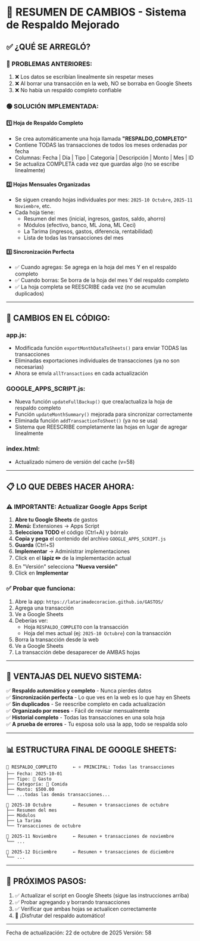 # 📝 RESUMEN DE CAMBIOS - Sistema de Respaldo Mejorado

## ✅ ¿QUÉ SE ARREGLÓ?

### 🔴 PROBLEMAS ANTERIORES:
1. ❌ Los datos se escribían linealmente sin respetar meses
2. ❌ Al borrar una transacción en la web, NO se borraba en Google Sheets
3. ❌ No había un respaldo completo confiable

### 🟢 SOLUCIÓN IMPLEMENTADA:

#### 1️⃣ **Hoja de Respaldo Completo**
- Se crea automáticamente una hoja llamada **"RESPALDO_COMPLETO"**
- Contiene TODAS las transacciones de todos los meses ordenadas por fecha
- Columnas: Fecha | Día | Tipo | Categoría | Descripción | Monto | Mes | ID
- Se actualiza COMPLETA cada vez que guardas algo (no se escribe linealmente)

#### 2️⃣ **Hojas Mensuales Organizadas**
- Se siguen creando hojas individuales por mes: `2025-10 Octubre`, `2025-11 Noviembre`, etc.
- Cada hoja tiene:
  - Resumen del mes (inicial, ingresos, gastos, saldo, ahorro)
  - Módulos (efectivo, banco, ML Jona, ML Ceci)
  - La Tarima (ingresos, gastos, diferencia, rentabilidad)
  - Lista de todas las transacciones del mes

#### 3️⃣ **Sincronización Perfecta**
- ✅ Cuando agregas: Se agrega en la hoja del mes Y en el respaldo completo
- ✅ Cuando borras: Se borra de la hoja del mes Y del respaldo completo
- ✅ La hoja completa se REESCRIBE cada vez (no se acumulan duplicados)

---

## 🔧 CAMBIOS EN EL CÓDIGO:

### **app.js:**
- Modificada función `exportMonthDataToSheets()` para enviar TODAS las transacciones
- Eliminadas exportaciones individuales de transacciones (ya no son necesarias)
- Ahora se envía `allTransactions` en cada actualización

### **GOOGLE_APPS_SCRIPT.js:**
- Nueva función `updateFullBackup()` que crea/actualiza la hoja de respaldo completo
- Función `updateMonthSummary()` mejorada para sincronizar correctamente
- Eliminada función `addTransactionToSheet()` (ya no se usa)
- Sistema que REESCRIBE completamente las hojas en lugar de agregar linealmente

### **index.html:**
- Actualizado número de versión del cache (v=58)

---

## 📋 LO QUE DEBES HACER AHORA:

### ⚠️ **IMPORTANTE: Actualizar Google Apps Script**

1. **Abre tu Google Sheets** de gastos
2. **Menú:** Extensiones → Apps Script
3. **Selecciona TODO** el código (Ctrl+A) y bórralo
4. **Copia y pega** el contenido del archivo `GOOGLE_APPS_SCRIPT.js`
5. **Guarda** (Ctrl+S)
6. **Implementar** → Administrar implementaciones
7. Click en el **lápiz ✏️** de la implementación actual
8. En "Versión" selecciona **"Nueva versión"**
9. Click en **Implementar**

### ✅ **Probar que funciona:**

1. Abre la app: `https://latarimadecoracion.github.io/GASTOS/`
2. Agrega una transacción
3. Ve a Google Sheets
4. Deberías ver:
   - Hoja `RESPALDO_COMPLETO` con la transacción
   - Hoja del mes actual (ej: `2025-10 Octubre`) con la transacción
5. Borra la transacción desde la web
6. Ve a Google Sheets
7. La transacción debe desaparecer de AMBAS hojas

---

## 🎯 VENTAJAS DEL NUEVO SISTEMA:

✅ **Respaldo automático y completo** - Nunca pierdes datos  
✅ **Sincronización perfecta** - Lo que ves en la web es lo que hay en Sheets  
✅ **Sin duplicados** - Se reescribe completo en cada actualización  
✅ **Organizado por meses** - Fácil de revisar mensualmente  
✅ **Historial completo** - Todas las transacciones en una sola hoja  
✅ **A prueba de errores** - Tu esposa solo usa la app, todo se respalda solo  

---

## 📊 ESTRUCTURA FINAL DE GOOGLE SHEETS:

```
📁 RESPALDO_COMPLETO      ← ⭐ PRINCIPAL: Todas las transacciones
├── Fecha: 2025-10-01
├── Tipo: 💸 Gasto
├── Categoría: 🍔 Comida
├── Monto: $500.00
└── ...todas las demás transacciones...

📁 2025-10 Octubre        ← Resumen + transacciones de octubre
├── Resumen del mes
├── Módulos
├── La Tarima
└── Transacciones de octubre

📁 2025-11 Noviembre      ← Resumen + transacciones de noviembre
└── ...

📁 2025-12 Diciembre      ← Resumen + transacciones de diciembre
└── ...
```

---

## 🚀 PRÓXIMOS PASOS:

1. ✅ Actualizar el script en Google Sheets (sigue las instrucciones arriba)
2. ✅ Probar agregando y borrando transacciones
3. ✅ Verificar que ambas hojas se actualicen correctamente
4. 🎉 ¡Disfrutar del respaldo automático!

---

Fecha de actualización: 22 de octubre de 2025
Versión: 58
